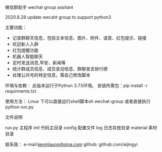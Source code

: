 微信群助手    wechat group assitant

2020.8.28 
update wecaht group to support python3


主要功能：
* 记录群聊天信息，包括文本信息、图片、附件、语音、红包提示、链接
* 欢迎新人入群
* 红包提醒功能
* 机器人智能聊天
* 定时发送消息,早安、新闻等
* 统计群成员信息、成员变动信息、群聊发言排行榜
* 处理公共号的特定信息，需自己修改脚本


环境与依赖：
此版本运行于Python 3.7.5环境。
安装所需包：pip install -r requirments.txt

使用方法：
Linux 下可以直接运行shell脚本sh wechat-group
或者直接执行python run.py

文件说明

run.py 主程序
init 代码主目录
config 配置文件
log 日志存放目录
material 素材目录

联系我：
e-mail:kevinlaung@sina.com
github: github.com/aijingyi
